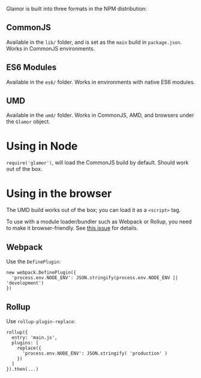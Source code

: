 Glamor is built into three formats in the NPM distribution:

## CommonJS

Available in the `lib/` folder, and is set as the `main` build in `package.json`. Works in CommonJS environments.

## ES6 Modules

Available in the `es6/` folder. Works in environments with native ES6 modules.

## UMD

Available in the `umd/` folder. Works in CommonJS, AMD, and browsers under the `Glamor` object.

# Using in Node

`require('glamor')`, will load the CommonJS build by default. Should work out of the box.

# Using in the browser

The UMD build works out of the box; you can load it as a `<script>` tag.

To use with a module loader/bundler such as Webpack or Rollup, you need to make it browser-friendly. See [this issue](https://github.com/threepointone/glamor/issues/218) for details.

## Webpack

Use the `DefinePlugin`:

    new webpack.DefinePlugin({
      'process.env.NODE_ENV': JSON.stringify(process.env.NODE_ENV || 'development')
    })

## Rollup

Use `rollup-plugin-replace`:

```
rollup({
  entry: 'main.js',
  plugins: [
    replace({
      'process.env.NODE_ENV': JSON.stringify( 'production' )
    })
  ]
}).then(...)
```
